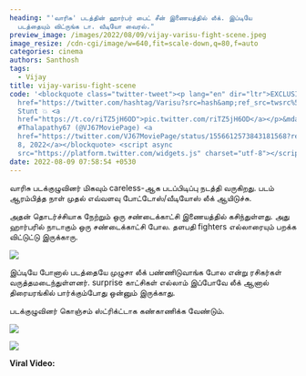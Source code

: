 ```yaml
---
heading: "'வாரிசு' படத்தின் ஹார்பர் பைட் சீன் இணையத்தில் லீக். இப்டியே
  படத்தையும் விட்ருங்க டா. வீடியோ வைரல்."
preview_image: /images/2022/08/09/vijay-varisu-fight-scene.jpeg
image_resize: /cdn-cgi/image/w=640,fit=scale-down,q=80,f=auto
categories: cinema
authors: Santhosh
tags:
  - Vijay
title: vijay-varisu-fight-scene
code: '<blockquote class="twitter-tweet"><p lang="en" dir="ltr">EXCLUSIVE <a
  href="https://twitter.com/hashtag/Varisu?src=hash&amp;ref_src=twsrc%5Etfw">#Varisu</a>
  Stunt 💥 <a
  href="https://t.co/riTZ5jH6OD">pic.twitter.com/riTZ5jH6OD</a></p>&mdash;
  #Thalapathy67 (@VJ67MoviePage) <a
  href="https://twitter.com/VJ67MoviePage/status/1556612573843181568?ref_src=twsrc%5Etfw">August
  8, 2022</a></blockquote> <script async
  src="https://platform.twitter.com/widgets.js" charset="utf-8"></script>'
date: 2022-08-09 07:58:54 +0530
---
```

வாரிசு படக்குழுவினர் மிகவும் careless-ஆக படப்பிடிப்பு நடத்தி வருகிறது. படம் ஆரம்பித்த நாள் முதல் எவ்வளவு போட்டோஸ்/வீடியோஸ் லீக் ஆயிடுச்சு.

அதன் தொடர்ச்சியாக நேற்றும் ஒரு சண்டைக்காட்சி இணையத்தில் கசிந்துள்ளது. அது ஹார்பரில் நாடாகும் ஒரு சண்டைக்காட்சி போல. தளபதி fighters எல்லாரையும் பறக்க விட்டுட்டு இருக்காரு.

![](/images/2022/08/09/vijay-varisu-3.jpeg)

இப்டியே போனால் படத்தையே முழுசா லீக் பண்ணிடுவாங்க போல என்று ரசிகர்கள் வருத்தமடைந்துள்ளனர். surprise காட்சிகள் எல்லாம் இப்போவே லீக் ஆனால் திரையரங்கில் பார்க்கும்போது ஒன்னும் இருக்காது.

படக்குழுவினர் கொஞ்சம் ஸ்ட்ரிக்ட்டாக கண்காணிக்க வேண்டும்.

![](/images/2022/08/09/vijay-varisu-1.jpeg)

![](/images/2022/08/09/vijay-varisu-2.jpeg)

**Viral Video:**